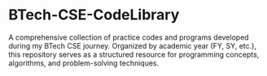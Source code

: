 # BTech-CSE-CodeLibrary
A comprehensive collection of practice codes and programs developed during my BTech CSE journey. Organized by academic year (FY, SY, etc.), this repository serves as a structured resource for programming concepts, algorithms, and problem-solving techniques.
